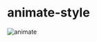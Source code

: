 # animate-style
![animate](https://user-images.githubusercontent.com/56490184/149673635-da1cd204-efb6-4f02-8517-418bdc8bf357.png)
